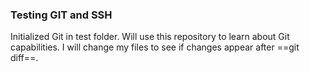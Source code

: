 ### Testing GIT and SSH
Initialized Git in test folder.
Will use this repository to learn about Git capabilities.
I will change my files to see if changes appear after ==git diff==.